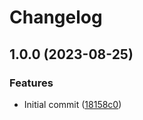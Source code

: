 # Changelog

## 1.0.0 (2023-08-25)


### Features

* Initial commit ([18158c0](https://github.com/amaanq/tree-sitter-doxygen/commit/18158c094093455a7f54b75cb0948217bf3bd07c))

